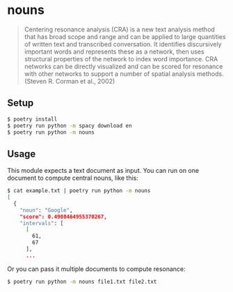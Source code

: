 # nouns

> Centering resonance analysis (CRA) is a new text analysis method that has
> broad scope and range and can be applied to large quantities of written text
> and transcribed conversation. It identifies discursively important words and
> represents these as a network, then uses structural properties of the network
> to index word importance. CRA networks can be directly visualized and can be
> scored for resonance with other networks to support a number of spatial
> analysis methods. (Steven R. Corman et al., 2002)

## Setup

```sh
$ poetry install
$ poetry run python -m spacy download en
$ poetry run python -m nouns
```

## Usage

This module expects a text document as input. You can run on one document to
compute central nouns, like this:

```sh
$ cat example.txt | poetry run python -m nouns
[
  {
    "noun": "Google",
    "score": 0.4908464955370267,
    "intervals": [
      [
        61,
        67
      ],
      ...
```

Or you can pass it multiple documents to compute resonance:

```sh
$ poetry run python -m nouns file1.txt file2.txt
```
